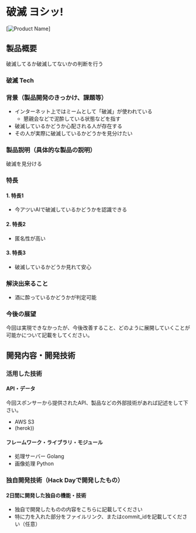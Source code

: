 # 破滅 ヨシッ! 

[![Product Name](https://jogo-jphack2019.s3.amazonaws.com/0dd11cca-9ce2-40d0-aea4-921c31dcdc35.jpg)]

## 製品概要
破滅してるか破滅してないかの判断を行う

### 破滅 Tech

### 背景（製品開発のきっかけ、課題等）
- インターネット上ではミームとして「破滅」が使われている
    - 懇親会などで泥酔している状態などを指す
- 破滅しているかどうか心配される人が存在する
- その人が実際に破滅しているかどうかを見分けたい

### 製品説明（具体的な製品の説明）
破滅を見分ける
### 特長

#### 1. 特長1
- 今アツいAIで破滅しているかどうかを認識できる

#### 2. 特長2
- 匿名性が高い

#### 3. 特長3
- 破滅しているかどうか見れて安心

### 解決出来ること
- 酒に酔っているかどうかが判定可能

### 今後の展望
今回は実現できなかったが、今後改善すること、どのように展開していくことが可能かについて記載をしてください。


## 開発内容・開発技術
### 活用した技術
#### API・データ
今回スポンサーから提供されたAPI、製品などの外部技術があれば記述をして下さい。

* AWS S3
* (herok))

#### フレームワーク・ライブラリ・モジュール
* 処理サーバー Golang
* 画像処理 Python


### 独自開発技術（Hack Dayで開発したもの）
#### 2日間に開発した独自の機能・技術
* 独自で開発したものの内容をこちらに記載してください
* 特に力を入れた部分をファイルリンク、またはcommit_idを記載してください（任意）

